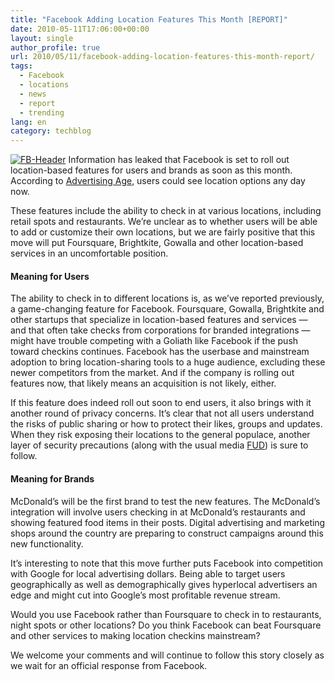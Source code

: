 ```yaml
---
title: "Facebook Adding Location Features This Month [REPORT]"
date: 2010-05-11T17:06:00+00:00
layout: single
author_profile: true
url: 2010/05/11/facebook-adding-location-features-this-month-report/
tags:
  - Facebook
  - locations
  - news
  - report
  - trending
lang: en
category: techblog
---
```

[![FB-Header](http://lh6.ggpht.com/_vaUVXcmC3OI/S-mHbm4-kZI/AAAAAAAACJ4/AohwIkJt8rA/FB-Header_thumb%5B1%5D.jpg?imgmax=800 "FB-Header")](http://lh5.ggpht.com/_vaUVXcmC3OI/S-mHZewyyqI/AAAAAAAACJ0/eQ0_xLIXRsU/s1600-h/FB-Header%5B3%5D.jpg) Information has leaked that Facebook is set to roll out location-based features for users and brands as soon as this month. According to [Advertising Age](http://adage.com/digital/article?article_id=143742), users could see location options any day now. 

These features include the ability to check in at various locations, including retail spots and restaurants. We’re unclear as to whether users will be able to add or customize their own locations, but we are fairly positive that this move will put Foursquare, Brightkite, Gowalla and other location-based services in an uncomfortable position. 

#### Meaning for Users

The ability to check in to different locations is, as we’ve reported previously, a game-changing feature for Facebook. Foursquare, Gowalla, Brightkite and other startups that specialize in location-based features and services — and that often take checks from corporations for branded integrations — might have trouble competing with a Goliath like Facebook if the push toward checkins continues. Facebook has the userbase and mainstream adoption to bring location-sharing tools to a huge audience, excluding these newer competitors from the market. And if the company is rolling out features now, that likely means an acquisition is not likely, either. 

If this feature does indeed roll out soon to end users, it also brings with it another round of privacy concerns. It’s clear that not all users understand the risks of public sharing or how to protect their likes, groups and updates. When they risk exposing their locations to the general populace, another layer of security precautions (along with the usual media [FUD](http://en.wikipedia.org/wiki/Fud)) is sure to follow. 

#### Meaning for Brands

McDonald’s will be the first brand to test the new features. The McDonald’s integration will involve users checking in at McDonald’s restaurants and showing featured food items in their posts. Digital advertising and marketing shops around the country are preparing to construct campaigns around this new functionality. 

It’s interesting to note that this move further puts Facebook into competition with Google for local advertising dollars. Being able to target users geographically as well as demographically gives hyperlocal advertisers an edge and might cut into Google’s most profitable revenue stream. 

Would you use Facebook rather than Foursquare to check in to restaurants, night spots or other locations? Do you think Facebook can beat Foursquare and other services to making location checkins mainstream? 

We welcome your comments and will continue to follow this story closely as we wait for an official response from Facebook.